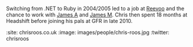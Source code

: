 Switching from .NET to Ruby in 2004/2005 led to a job at [Reevoo][reevoo] and the chance to work with [James A][james-adam] and [James M][james-mead]. Chris then spent 18 months at Headshift before joining his pals at GFR in late 2010.

[reevoo]: https://www.reevoo.com/
[james-adam]: /james-adam
[james-mead]: /james-mead

:site: chrisroos.co.uk
:image: images/people/chris-roos.jpg
:twitter: chrisroos
